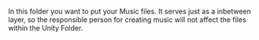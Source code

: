 In this folder you want to put your Music files. It serves just as a inbetween layer, so the responsible person for creating music will not affect the files within the Unity Folder.